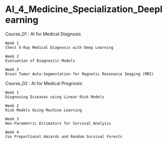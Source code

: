 # AI_4_Medicine_Specialization_Deeplearning
Course_01 : AI for Medical Diagnosis
  
    Week 1
    Chest X-Ray Medical Diagnosis with Deep Learning
  
    Week 2
    Evaluation of Diagnostic Models
  
    Week 3
    Brain Tumor Auto-Segmentation for Magnetic Resonance Imaging (MRI)
  
Course_02 : AI for Medical Prognosis

    Week 1
    Diagnosing Diseases using Linear Risk Models
  
    Week 2
    Risk Models Using Machine Learning
  
    Week 3
    Non-Parametric Estimators for Survival Analysis
  
    Week 4
    Cox Proportional Hazards and Random Survival Forests

